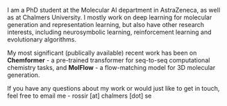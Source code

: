 I am a PhD student at the Molecular AI department in AstraZeneca, as well as at Chalmers University. I mostly work on deep learning for molecular generation and representation learning, but also have other research interests, including neurosymbolic learning, reinforcement learning and evolutionary algorithms.

My most significant (publically available) recent work has been on **Chemformer** - a pre-trained transformer for seq-to-seq computational chemistry tasks, and **MolFlow** - a flow-matching model for 3D molecular generation.

If you have any questions about my work or would just like to get in touch, feel free to email me - rossir [at] chalmers [dot] se
